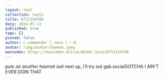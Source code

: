 ```yaml
---
layout: toot
collection: toots
title: 0711154700
date: 2024-07-11
published: true
tags: []
pinned: false
author: ⸸ commander ░ nova ⸸ :~$
avatar: /img/avatar/daemon.jpeg
mastodon: https://mastodon.online/@cmdr_nova/0711154700
---
```


*puts on another hazmat suit* next up, I'll try out gab.socialGOTCHA I AIN'T EVER DOIN THAT
